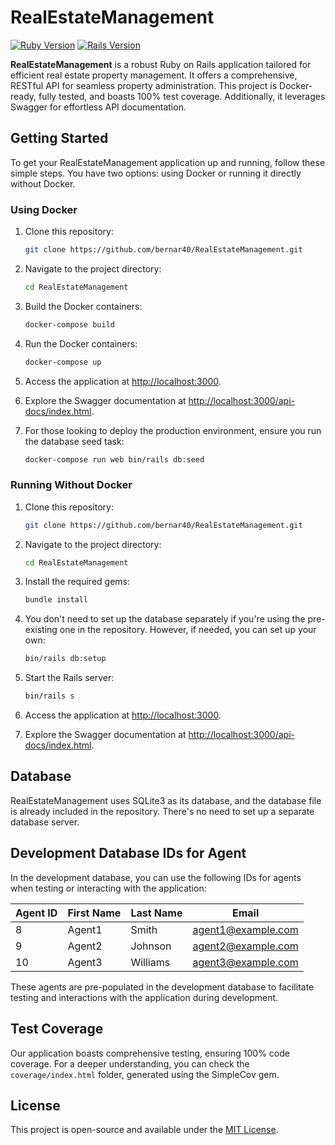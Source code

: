 # RealEstateManagement

[![Ruby Version](https://img.shields.io/badge/Ruby-3.2.2-brightgreen.svg)](https://www.ruby-lang.org)
[![Rails Version](https://img.shields.io/badge/Rails-7.1.1-brightgreen.svg)](https://rubyonrails.org)

**RealEstateManagement** is a robust Ruby on Rails application tailored for efficient real estate property management. It offers a comprehensive, RESTful API for seamless property administration. This project is Docker-ready, fully tested, and boasts 100% test coverage. Additionally, it leverages Swagger for effortless API documentation.

## Getting Started

To get your RealEstateManagement application up and running, follow these simple steps. You have two options: using Docker or running it directly without Docker.

### Using Docker

1. Clone this repository:

   ```bash
   git clone https://github.com/bernar40/RealEstateManagement.git
   ```

2. Navigate to the project directory:

   ```bash
   cd RealEstateManagement
   ```

3. Build the Docker containers:

   ```bash
   docker-compose build
   ```

4. Run the Docker containers:

   ```bash
   docker-compose up
   ```

5. Access the application at [http://localhost:3000](http://localhost:3000).

6. Explore the Swagger documentation at [http://localhost:3000/api-docs/index.html](http://localhost:3000/api-docs/index.html).

7. For those looking to deploy the production environment, ensure you run the database seed task:

   ```bash
   docker-compose run web bin/rails db:seed
   ```

### Running Without Docker

1. Clone this repository:

   ```bash
   git clone https://github.com/bernar40/RealEstateManagement.git
   ```

2. Navigate to the project directory:

   ```bash
   cd RealEstateManagement
   ```

3. Install the required gems:

   ```bash
   bundle install
   ```

4. You don't need to set up the database separately if you're using the pre-existing one in the repository. However, if needed, you can set up your own:

   ```bash
   bin/rails db:setup
   ```

5. Start the Rails server:

   ```bash
   bin/rails s
   ```

6. Access the application at [http://localhost:3000](http://localhost:3000).

7. Explore the Swagger documentation at [http://localhost:3000/api-docs/index.html](http://localhost:3000/api-docs/index.html).

## Database

RealEstateManagement uses SQLite3 as its database, and the database file is already included in the repository. There's no need to set up a separate database server.

## Development Database IDs for Agent

In the development database, you can use the following IDs for agents when testing or interacting with the application:

| Agent ID | First Name | Last Name | Email                |
|----------|------------|-----------|----------------------|
| 8        | Agent1     | Smith     | agent1@example.com   |
| 9        | Agent2     | Johnson   | agent2@example.com   |
| 10       | Agent3     | Williams  | agent3@example.com   |

These agents are pre-populated in the development database to facilitate testing and interactions with the application during development.

## Test Coverage

Our application boasts comprehensive testing, ensuring 100% code coverage. For a deeper understanding, you can check the `coverage/index.html` folder, generated using the SimpleCov gem.

## License

This project is open-source and available under the [MIT License](LICENSE).